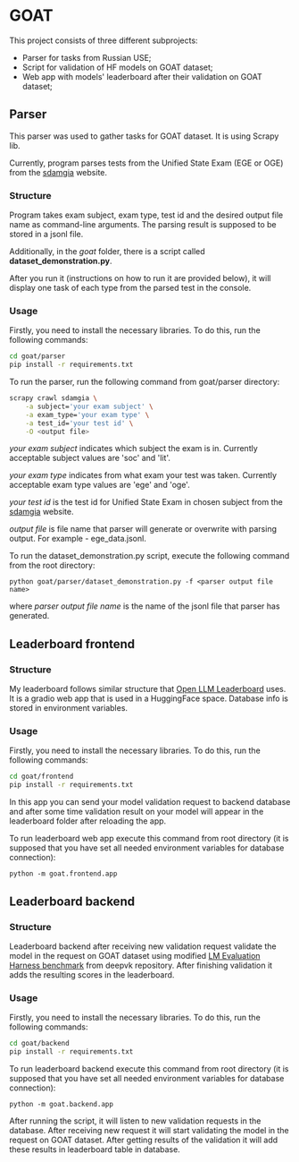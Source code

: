 # GOAT

This project consists of three different subprojects:
- Parser for tasks from Russian USE;
- Script for validation of HF models on GOAT dataset;
- Web app with models' leaderboard after their validation on GOAT dataset;


## Parser
This parser was used to gather tasks for GOAT dataset. It is using Scrapy lib.

Currently, program parses tests from the Unified State Exam (EGE or OGE)
from the [sdamgia](https://sdamgia.ru/?redir=1) website.

### Structure

Program takes exam subject, exam type, test id and the desired output file
name as command-line arguments. The parsing result is supposed to be stored in a jsonl file.

Additionally, in the *goat* folder, there is a script called **dataset_demonstration.py**.

After you run it (instructions on how to run it are provided below), it will display one task of each type
from the parsed test in the console.

### Usage
Firstly, you need to install the necessary libraries. To do this, run the following commands:

```bash
cd goat/parser
pip install -r requirements.txt
```

To run the parser, run the following command from goat/parser directory:

```bash
scrapy crawl sdamgia \
    -a subject='your exam subject' \
    -a exam_type='your exam type' \
    -a test_id='your test id' \
    -O <output file>
```

*your exam subject* indicates which subject the exam is in. Currently acceptable subject values are 'soc' and 'lit'.

*your exam type* indicates from what exam your test was taken. Currently acceptable exam type values are 'ege' and 'oge'.

*your test id* is the test id for Unified State Exam in chosen subject from the [sdamgia](https://sdamgia.ru/?redir=1) website.

*output file* is file name that parser will generate or overwrite with parsing output. For example - ege_data.jsonl.

To run the dataset_demonstration.py script, execute the following command from the root directory:

`python goat/parser/dataset_demonstration.py -f <parser output file name>`

where *parser output file name* is the name of the jsonl file that parser has generated.

## Leaderboard frontend

### Structure
My leaderboard follows similar structure that [Open LLM Leaderboard](https://huggingface.co/spaces/HuggingFaceH4/open_llm_leaderboard) uses.
It is a gradio web app that is used in a HuggingFace space. Database info is stored in environment variables.

### Usage
Firstly, you need to install the necessary libraries. To do this, run the following commands:

```bash
cd goat/frontend
pip install -r requirements.txt
```

In this app you can send your model validation request to
backend database and after some time validation result on your model will appear
in the leaderboard folder after reloading the app.

To run leaderboard web app execute this command from root directory
(it is supposed that you have set all needed environment variables for database connection):

`python -m goat.frontend.app`

## Leaderboard backend

### Structure
Leaderboard backend after receiving new validation request validate
the model in the request on GOAT dataset using modified
[LM Evaluation Harness benchmark](https://github.com/deepvk/lm-evaluation-harness/tree/goat) from deepvk repository.
After finishing validation it adds the resulting scores in the leaderboard.

### Usage
Firstly, you need to install the necessary libraries. To do this, run the following commands:

```bash
cd goat/backend
pip install -r requirements.txt
```

To run leaderboard backend execute this command from root directory
(it is supposed that you have set all needed environment variables for database connection):

`python -m goat.backend.app`

After running the script, it will listen to new validation requests in the database.
After receiving new request it will start validating the model in the request on GOAT dataset.
After getting results of the validation it will add these results in leaderboard table in database.
